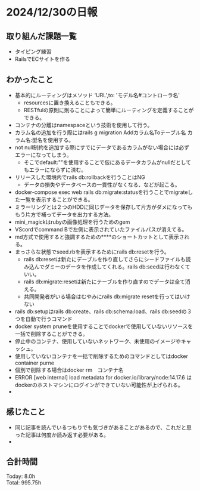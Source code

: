 # 2024/12/30の日報
## 取り組んだ課題一覧
* タイピング練習
*  RailsでECサイトを作る
## わかったこと
* 基本的にルーティングはメソッド 'URL',to: 'モデル名#コントローラ名'
  *  resourcesに置き換えることもできる。
  *  RESTfulの原則に則ることによって簡単にルーティングを定義することができる。
*  コンテナの分離はnamespaceという技術を使用して行う。
* カラム名の追加を行う際にはrails g migration Addカラム名Toテーブル名 カラム名:型名を使用する。
* not null制約を追加する際にすでにデータであるカラムがない場合には必ずエラーになってしまう。
  * そこでdefault:""を使用することで仮にあるデータカラムがnullだとしてもエラーにならずに済む。
* リリースした環境内でrails db:rollbackを行うことはNG
  * データの損失やデータベースの一貫性がなくなる、などが起こる。
* docker-compose exec web rails db:migrate:statusを行うことでmigrateした一覧を表示することができる。
* ミラーリングとは２つのHDDに同じデータを保存して片方がダメになってももう片方で補ってデータを出力する方法。
* mini_magickはrubyの画像処理を行うためのgem
* VScordでcommand Bで左側に表示されていたファイルパスが消えてる。
* md方式で使用すると強調するための****のショートカットとして表示される。
* まっさらな状態でseed.rbを表示するためにrails db:resetを行う。
  * rails db:resetは新たにデーブルを作り直してさらにシードファイルも読み込んでダミーのデータを作成してくれる。rails db:seedは行わなくていい。
  * rails db:migrate:resetは新たにテーブルを作り直すのでデータは全て消える。
  * 共同開発者がいる場合はむやみにrails db:migrate resetを行ってはいけない
* rails db:setupはrails db:create、rails db:schema:load、rails db:seedの３つを自動で行うコマンド
*  docker system pruneを使用することでdockerで使用していないリソースを一括で削除することができる。
  * 停止中のコンテナ、使用していないネットワーク、未使用のイメージやキャッシュ。
* 使用していないコンテナを一括で削除するためのコマンドとしてはdocker container purne
* 個別で削除する場合はdocker rm　コンテナ名
*  ERROR [web internal] load metadata for docker.io/library/node:14.17.6 はdockerのホストマシンにログインができていない可能性が上げられる。
*     
## 感じたこと
* 同じ記事を読んでいるつもりでも気づきがあることがあるので、これだと思った記事は何度か読み返す必要がある。
* 
## 合計時間  
Today: 8.0h<br>
Total: 995.75h
